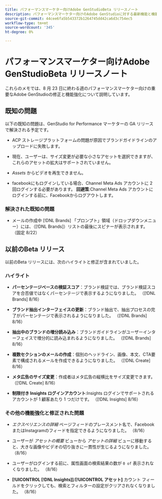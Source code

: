 ```yaml
---
title: パフォーマンスマーケター向けAdobe GenStudioBeta リリースノート
description: パフォーマンスマーケター向けのAdobe GenStudioに対する最新機能と機能強化について説明します。
source-git-commit: 44cee6fa5b543372b1264745dd42ca6d3c754ec5
workflow-type: tm+mt
source-wordcount: '345'
ht-degree: 0%

---
```



# パフォーマンスマーケター向けAdobe GenStudioBeta リリースノート

これらのメモでは、8 月 23 日に終わる週のパフォーマンスマーケター向けの重要なAdobe GenStudioの修正と機能強化について説明しています。

## 既知の問題

以下の既知の問題は、GenStudio for Performance マーケターの GA リリースで解決される予定です。

* ACP ストレージプラットフォームの問題が原因でブランドガイドラインのアップロードに失敗します。<!-- GS-4369 -->

* 現在、ユーザーは、サイズ変更が必要な小さなアセットを選択できますが、これらのアセットの拡大はサポートされていません。<!-- GS-3131 -->

* _Assets_ からビデオを再生できません。<!-- GS-3846 -->

* facebookにもログインしている場合、Channel Meta Ads アカウントに 2 回ログインする必要があります。 **回避策**:Channel Meta Ads アカウントにログインする前に、Facebookからログアウトします。

### 解決された既知の問題

* メールの作成中 [!DNL Brands] 「プロンプト」領域（ドロップダウンメニュー）には、（[!DNL Brands]）リストの最後にスピナーが表示されます。 （固定 8/22） <!-- GS-4077 -->

## 以前のBeta リリース

以前のBeta リリースには、次のハイライトと修正が含まれていました。

### ハイライト

* **パーセンテージベースの検証スコア**：ブランド検証では、ブランド検証スコアを合否値ではなくパーセンテージで表示するようになりました。 （[!DNL Brands] 8/16）

* **ブランド抽出インターフェイスの更新**：ブランド抽出で、抽出プロセスの完了がパーセンテージで表示されるようになりました。 （[!DNL Brands] 8/16）

* **抽出中のブランドの増分読み込み**：ブランドガイドラインがユーザーインターフェイスで増分的に読み込まれるようになりました。 （[!DNL Brands] 8/16）

* **複数セクションのメールの作成**：個別のヘッドライン、画像、本文、CTA要素で構成されるメールを作成できるようになりました。 （[!DNL Create] 8/16）

* **メタ広告のサイズ変更**：作成者はメタ広告の縦横比をサイズ変更できます。 （[!DNL Create] 8/16）

* **制限付き Insights ログインアカウント**:Insights ログインでサポートされるアカウントが 1 顧客あたり 1 つだけです。 （[!DNL Insights] 8/16）

### その他の機能強化と修正された問題

* _エクスペリエンスの詳細_ ページフィードのプレースメント名で、FacebookまたはInstagramのフィードを指定できるようになりました。 （8/16）

* ユーザーが _アセットの概要_ ビューから _アセットの詳細_ ビューに移動すると、大きな画像やビデオの切り抜きに一貫性が生じるようになりました。  （8/16）

* ユーザーがログインする前に、属性画面の検索結果の数が `0 of` 表示されなくなりました。  （8/16） <!-- GS- 3665 -->

* **[!UICONTROL [!DNL Insights]]**/**[!UICONTROL アセット]** カウント フィールドをクリックしても、検索とフィルターの設定がクリアされなくなりました。 （8/16） <!-- GS-3476 -->
